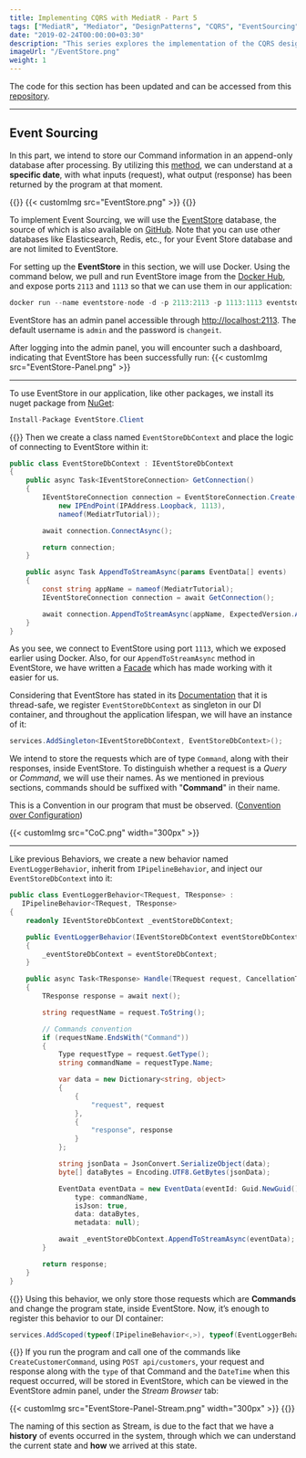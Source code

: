 ```yaml
---
title: Implementing CQRS with MediatR - Part 5
tags: ["MediatR", "Mediator", "DesignPatterns", "CQRS", "EventSourcing"]
date: "2019-02-24T00:00:00+03:30"
description: "This series explores the implementation of the CQRS design pattern using the MediatR library."
imageUrl: "/EventStore.png"
weight: 1
---
```


The code for this section has been updated and can be accessed from this [repository](https://github.com/MoienTajik/MediatrTutorial).

----------

## Event Sourcing

In this part, we intend to store our Command information in an append-only database after processing. By utilizing this [method](https://martinfowler.com/eaaDev/EventSourcing.html), we can understand at a **specific date**, with what inputs (request), what output (response) has been returned by the program at that moment.

{{<linebreak>}}
{{< customImg src="EventStore.png" >}}
{{<linebreak>}}

To implement Event Sourcing, we will use the [EventStore](https://eventstore.org/) database, the source of which is also available on [GitHub](https://github.com/EventStore/EventStore). Note that you can use other databases like Elasticsearch, Redis, etc., for your Event Store database and are not limited to EventStore.
  
For setting up the **EventStore** in this section, we will use Docker. Using the command below, we pull and run EventStore image from the [Docker Hub](https://hub.docker.com/r/eventstore/eventstore), and expose ports `2113` and `1113` so that we can use them in our application:

```csharp
docker run --name eventstore-node -d -p 2113:2113 -p 1113:1113 eventstore/eventstore
```

EventStore has an admin panel accessible through [http://localhost:2113](http://localhost:2113). The default username is `admin` and the password is `changeit`.

After logging into the admin panel, you will encounter such a dashboard, indicating that EventStore has been successfully run:
{{< customImg src="EventStore-Panel.png" >}}

----------

To use EventStore in our application, like other packages, we install its nuget package from [NuGet](https://www.nuget.org/packages/EventStore.Client):

```csharp
Install-Package EventStore.Client
```

{{<linebreak>}}
Then we create a class named `EventStoreDbContext` and place the logic of connecting to EventStore within it:

```csharp
public class EventStoreDbContext : IEventStoreDbContext
{
    public async Task<IEventStoreConnection> GetConnection()
    {
        IEventStoreConnection connection = EventStoreConnection.Create(
            new IPEndPoint(IPAddress.Loopback, 1113),
            nameof(MediatrTutorial));

        await connection.ConnectAsync();

        return connection;
    }

    public async Task AppendToStreamAsync(params EventData[] events)
    {
        const string appName = nameof(MediatrTutorial);
        IEventStoreConnection connection = await GetConnection();

        await connection.AppendToStreamAsync(appName, ExpectedVersion.Any, events);
    }
}
```

As you see, we connect to EventStore using port `1113`, which we exposed earlier using Docker. Also, for our `AppendToStreamAsync` method in EventStore, we have written a [Facade](https://www.dofactory.com/net/facade-design-pattern) which has made working with it easier for us.
  
Considering that EventStore has stated in its [Documentation](https://eventstore.org/docs/dotnet-api/index.html#eventstoreconnection) that it is thread-safe, we register `EventStoreDbContext` as singleton in our DI container, and throughout the application lifespan, we will have an instance of it:

```csharp
services.AddSingleton<IEventStoreDbContext, EventStoreDbContext>();
```

We intend to store the requests which are of type `Command`, along with their responses, inside EventStore. To distinguish whether a request is a *Query* or *Command*, we will use their names. As we mentioned in previous sections, commands should be suffixed with "**Command**" in their name.
  
This is a Convention in our program that must be observed. ([Convention over Configuration](https://www.danylkoweb.com/Blog/aspnet-mvc-convention-over-configuration-BU))

{{< customImg src="CoC.png" width="300px" >}}

----------

Like previous Behaviors, we create a new behavior named `EventLoggerBehavior`, inherit from `IPipelineBehavior`, and inject our `EventStoreDbContext` into it:

```csharp
public class EventLoggerBehavior<TRequest, TResponse> :
   IPipelineBehavior<TRequest, TResponse>
{
    readonly IEventStoreDbContext _eventStoreDbContext;

    public EventLoggerBehavior(IEventStoreDbContext eventStoreDbContext)
    {
        _eventStoreDbContext = eventStoreDbContext;
    }

    public async Task<TResponse> Handle(TRequest request, CancellationToken cancellationToken, RequestHandlerDelegate<TResponse> next)
    {
        TResponse response = await next();

        string requestName = request.ToString();

        // Commands convention
        if (requestName.EndsWith("Command"))
        {
            Type requestType = request.GetType();
            string commandName = requestType.Name;

            var data = new Dictionary<string, object>
            {
                {
                    "request", request
                },
                {
                    "response", response
                }
            };

            string jsonData = JsonConvert.SerializeObject(data);
            byte[] dataBytes = Encoding.UTF8.GetBytes(jsonData);

            EventData eventData = new EventData(eventId: Guid.NewGuid(),
                type: commandName,
                isJson: true,
                data: dataBytes,
                metadata: null);

            await _eventStoreDbContext.AppendToStreamAsync(eventData);
        }

        return response;
    }
}
```

{{<linebreak>}}
Using this behavior, we only store those requests which are **Commands** and change the program state, inside EventStore. Now, it’s enough to register this behavior to our DI container:

```csharp
services.AddScoped(typeof(IPipelineBehavior<,>), typeof(EventLoggerBehavior<,>));
```

{{<linebreak>}}
If you run the program and call one of the commands like `CreateCustomerCommand`, using `POST api/customers`, your request and response along with the `type` of that Command and the `DateTime` when this request occurred, will be stored in EventStore, which can be viewed in the EventStore admin panel, under the *Stream Browser* tab:

{{< customImg src="EventStore-Panel-Stream.png" width="300px" >}}
{{<linebreak>}}

The naming of this section as Stream, is due to the fact that we have a **history** of events occurred in the system, through which we can understand the current state and **how** we arrived at this state.